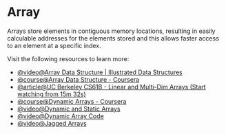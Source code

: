 # Array

Arrays store elements in contiguous memory locations, resulting in easily calculable addresses for the elements stored and this allows faster access to an element at a specific index.

Visit the following resources to learn more:

- [@video@Array Data Structure | Illustrated Data Structures](https://www.youtube.com/watch?v=QJNwK2uJyGs)
- [@course@Array Data Structure - Coursera](https://www.coursera.org/lecture/data-structures/arrays-OsBSF)
- [@article@UC Berkeley CS61B - Linear and Multi-Dim Arrays (Start watching from 15m 32s)](https://archive.org/details/ucberkeley_webcast_Wp8oiO_CZZE)
- [@course@Dynamic Arrays - Coursera](https://www.coursera.org/lecture/data-structures/dynamic-arrays-EwbnV)
- [@video@Dynamic and Static Arrays](https://www.youtube.com/watch?v=PEnFFiQe1pM&list=PLDV1Zeh2NRsB6SWUrDFW2RmDotAfPbeHu&index=6)
- [@video@Dynamic Array Code](https://www.youtube.com/watch?v=tvw4v7FEF1w&list=PLDV1Zeh2NRsB6SWUrDFW2RmDotAfPbeHu&index=5)
- [@video@Jagged Arrays](https://www.youtube.com/watch?v=1jtrQqYpt7g)
